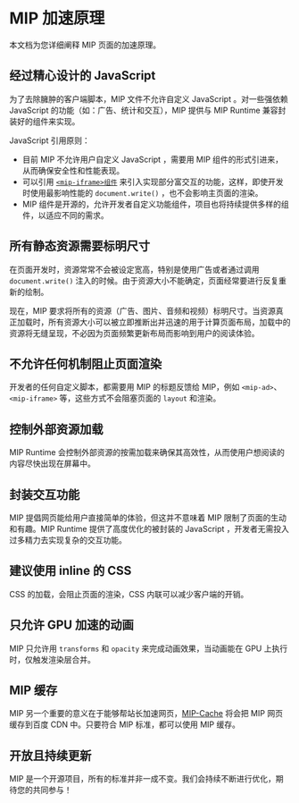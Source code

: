 # MIP 加速原理

本文档为您详细阐释 MIP 页面的加速原理。

## 经过精心设计的 JavaScript

为了去除臃肿的客户端脚本，MIP 文件不允许自定义 JavaScript 。对一些强依赖 JavaScript 的功能（如：广告、统计和交互），MIP 提供与 MIP Runtime 兼容封装好的组件来实现。

JavaScript 引用原则：

- 目前 MIP 不允许用户自定义 JavaScript ，需要用 MIP 组件的形式引进来，从而确保安全性和性能表现。
- 可以引用 [`<mip-iframe>组件`](../extensions/builtin/mip-iframe.md) 来引入实现部分富交互的功能，这样，即使开发时使用最影响性能的 `document.write()` ，也不会影响主页面的渲染。
- MIP 组件是开源的，允许开发者自定义功能组件，项目也将持续提供多样的组件，以适应不同的需求。

## 所有静态资源需要标明尺寸

在页面开发时，资源常常不会被设定宽高，特别是使用广告或者通过调用 `document.write()` 注入的时候。由于资源大小不能确定，页面经常要进行反复重新的绘制。

现在，MIP 要求将所有的资源（广告、图片、音频和视频）标明尺寸。当资源真正加载时，所有资源大小可以被立即推断出并迅速的用于计算页面布局，加载中的资源将无缝呈现，不必因为页面频繁更新布局而影响到用户的阅读体验。

## 不允许任何机制阻止页面渲染

开发者的任何自定义脚本，都需要用 MIP 的标题反馈给 MIP，例如 `<mip-ad>`、`<mip-iframe>` 等，这些方式不会阻塞页面的 `layout` 和渲染。

## 控制外部资源加载

MIP Runtime 会控制外部资源的按需加载来确保其高效性，从而使用户想阅读的内容尽快出现在屏幕中。

## 封装交互功能

MIP 提倡网页能给用户直接简单的体验，但这并不意味着 MIP 限制了页面的生动和有趣。MIP Runtime 提供了高度优化的被封装的 JavaScript ，开发者无需投入过多精力去实现复杂的交互功能。

## 建议使用 inline 的 CSS

CSS 的加载，会阻止页面的渲染，CSS 内联可以减少客户端的开销。

## 只允许 GPU 加速的动画

MIP 只允许用 `transforms` 和 `opacity` 来完成动画效果，当动画能在 GPU 上执行时，仅触发渲染层合并。

## MIP 缓存

MIP 另一个重要的意义在于能够帮站长加速网页，[MIP-Cache](../mip-standard/mip-cache-spec.md) 将会把 MIP 网页缓存到百度 CDN 中。只要符合 MIP 标准，都可以使用 MIP 缓存。

## 开放且持续更新

MIP 是一个开源项目，所有的标准并非一成不变。我们会持续不断进行优化，期待您的共同参与！
